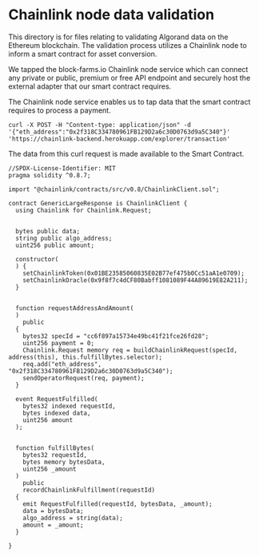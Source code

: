# Chainlink node data validation

This directory is for files relating to validating Algorand data on the Ethereum blockchain.
The validation process utilizes a Chainlink node to inform a smart contract for asset conversion.


We tapped the block-farms.io Chainlink node service which can connect any private or public, premium or free API endpoint and securely host the external adapter that our smart contract requires.

The Chainlink node service enables us to tap data that the smart contract requires to process a payment.

```
curl -X POST -H "Content-type: application/json" -d '{"eth_address":"0x2f318C334780961FB129D2a6c30D0763d9a5C340"}' 'https://chainlink-backend.herokuapp.com/explorer/transaction'
```

The data from this curl request is made available to the Smart Contract.

```
//SPDX-License-Identifier: MIT
pragma solidity ^0.8.7;

import "@chainlink/contracts/src/v0.8/ChainlinkClient.sol";

contract GenericLargeResponse is ChainlinkClient {
  using Chainlink for Chainlink.Request;


  bytes public data;
  string public algo_address;
  uint256 public amount;
  
  constructor(
  ) {
    setChainlinkToken(0x01BE23585060835E02B77ef475b0Cc51aA1e0709);
    setChainlinkOracle(0x9f8f7c4dCF80Babff1081089F44A89619E82A211);
  }


  function requestAddressAndAmount(
  )
    public
  {
    bytes32 specId = "cc6f897a15734e49bc41f21fce26fd28";
    uint256 payment = 0;
    Chainlink.Request memory req = buildChainlinkRequest(specId, address(this), this.fulfillBytes.selector);
    req.add("eth_address", "0x2f318C334780961FB129D2a6c30D0763d9a5C340");
    sendOperatorRequest(req, payment);
  }

  event RequestFulfilled(
    bytes32 indexed requestId,
    bytes indexed data,
    uint256 amount
  );


  function fulfillBytes(
    bytes32 requestId,
    bytes memory bytesData,
    uint256 _amount
  )
    public
    recordChainlinkFulfillment(requestId)
  {
    emit RequestFulfilled(requestId, bytesData, _amount);
    data = bytesData;
    algo_address = string(data);
    amount = _amount;
  }

}
```
